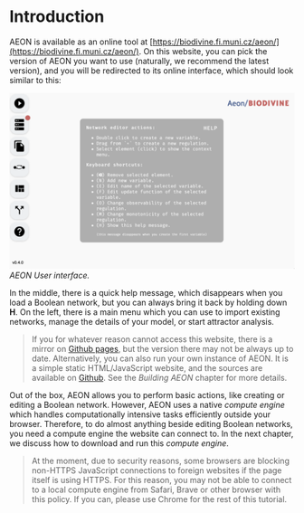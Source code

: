 # Introduction

AEON is available as an online tool at [https://biodivine.fi.muni.cz/aeon/](https://biodivine.fi.muni.cz/aeon/). On this website, you can pick the version of AEON you want to use (naturally, we recommend the latest version), and you will be redirected to its online interface, which should look similar to this:

![AEON Screenshot](assets/ui_screenshot.png)
*AEON User interface.*

In the middle, there is a quick help message, which disappears when you load a Boolean network, but you can always bring it back by holding down **H**. On the left, there is a main menu which you can use to import existing networks, manage the details of your model, or start attractor analysis.

> If you for whatever reason cannot access this website, there is a mirror on [Github pages](https://sybila.github.io/aeon/), but the version there may not be always up to date. Alternatively, you can also run your own instance of AEON. It is a simple static HTML/JavaScript website, and the sources are available on [Github](https://github.com/sybila/biodivine-aeon-client). See the *Building AEON* chapter for more details.

Out of the box, AEON allows you to perform basic actions, like creating or editing a Boolean network. However, AEON uses a native *compute engine* which handles computationally intensive tasks efficiently outside your browser. Therefore, to do almost anything beside editing Boolean networks, you need a compute engine the website can connect to. In the next chapter, we discuss how to download and run this *compute engine*.

> At the moment, due to security reasons, some browsers are blocking non-HTTPS JavaScript connections to foreign websites if the page itself is using HTTPS. For this reason, you may not be able to connect to a local compute engine from Safari, Brave or other browser with this policy. If you can, please use Chrome for the rest of this tutorial.